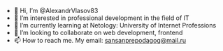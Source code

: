 - 👋 Hi, I’m @AlexandrVlasov83
- 👀 I’m interested in professional development in the field of IT
- 🌱 I’m currently learning at Netology: University of Internet Professions
- 💞️ I’m looking to collaborate on web development, frontend
- 📫 How to reach me. My email: sansanprepodagog@mail.ru

<!---
AlexandrVlasov83/AlexandrVlasov83 is a ✨ special ✨ repository because its `README.md` (this file) appears on your GitHub profile.
You can click the Preview link to take a look at your changes.
--->
